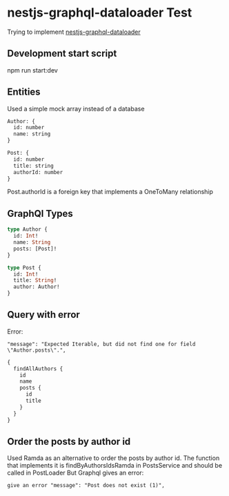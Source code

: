 # nestjs-graphql-dataloader Test

Trying to implement [nestjs-graphql-dataloader](https://github.com/TreeMan360/nestjs-graphql-dataloader)

## Development start script

npm run start:dev

## Entities

Used a simple mock array instead of a database

```graphql
Author: {
  id: number
  name: string
}
```

```graphql
Post: {
  id: number
  title: string
  authorId: number
}
```

Post.authorId is a foreign key that implements a OneToMany relationship

## GraphQl Types

```graphql
type Author {
  id: Int!
  name: String
  posts: [Post]!
}
```

```graphql
type Post {
  id: Int!
  title: String!
  author: Author!
}
```

## Query with error

Error:

```
"message": "Expected Iterable, but did not find one for field \"Author.posts\".",
```

```graphql
{
  findAllAuthors {
    id
    name
    posts {
      id
      title
    }
  }
}
```

## Order the posts by author id

Used Ramda as an alternative to order the posts by author id.
The function that implements it is findByAuthorsIdsRamda in PostsService and should be called in PostLoader
But Graphql gives an error:

```
give an error "message": "Post does not exist (1)",
```
